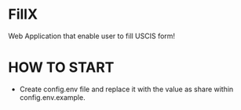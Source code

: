 # FillX

Web Application that enable user to fill USCIS form!

# HOW TO START

- Create config.env file and replace it with the value as share within config.env.example.

